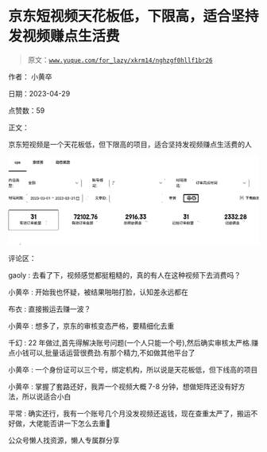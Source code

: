 # 京东短视频天花板低，下限高，适合坚持发视频赚点生活费

> 原文：[`www.yuque.com/for_lazy/xkrm14/nghzgf0hllf1br26`](https://www.yuque.com/for_lazy/xkrm14/nghzgf0hllf1br26)



作者： 小黄卒



日期：2023-04-29



点赞数：59

<ne-hole id="u91047348" data-lake-id="u91047348">

正文：



京东短视频是一个天花板低，但下限高的项目，适合坚持发视频赚点生活费的人



![](img/4d0f63e65c1ddb7f45a9bf3719bb1aa1.png)

<ne-hole id="u8e35b8b3" data-lake-id="u8e35b8b3">

评论区：



gaoly : 去看了下，视频感觉都挺粗糙的，真的有人在这种视频下去消费吗？



小黄卒 : 开始我也怀疑，被结果啪啪打脸，认知差永远都在



布衣 : 直接搬运去赚一波？



小黄卒 : 想多了，京东的审核变态严格，要精细化去重



千幻 : 22 年做过,首先得解决账号问题(一个人只能一个号),然后确实审核太严格.赚点小钱可以,批量话运营很费劲.有那个精力,不如做其他平台了



小黄卒 : 一个身份证可以三个号，绑定机构，所以说是天花板低，但下线高的项目



小黄卒 : 掌握了套路还好，我弄一个视频大概 7-8 分钟，想做矩阵还没有好方法，所以说适合小白



平常 : 确实还行，我有一个账号几个月没发视频还返钱，现在查重太严了，搬运不好做，大佬能否讲一下怎么去重🙏

<ne-hole id="u185a46e1" data-lake-id="u185a46e1">

公众号懒人找资源，懒人专属群分享

</ne-hole></ne-hole></ne-hole>